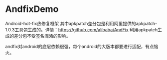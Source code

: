 # AndfixDemo
Android-hot-fix热修复框架
其中apkpatch差分包是利用阿里提供的apkpatch-1.0.3工具包生成的。详情：https://github.com/alibaba/AndFix
利用apkpatch生成的差分包不受签名混淆的影响。

andfix对android的底层依赖很强，每个android的大版本都要进行适配，有点恼火。



